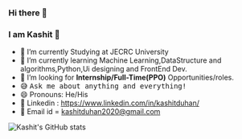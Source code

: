 ### Hi there 👋
### I am Kashit 👋

- 🔭 I’m currently Studying at JECRC University
- 🌱 I’m currently learning Machine Learning,DataStructure and algorithms,Python,Ui designing and FrontEnd Dev.
- 💼 I’m looking for **Internship/Full-Time(PPO)** Opportunities/roles.
- 😅 <samp>Ask me about anything and everything!</samp>
- 😄 Pronouns: He/His
- 🔗 Linkedin : https://www.linkedin.com/in/kashitduhan/
- 💼 Email id = kashitduhan2020@gmail.com


![Kashit's GitHub stats](https://github-readme-stats.vercel.app/api?username=HeyKashit&show_icons=true&theme=radical)




